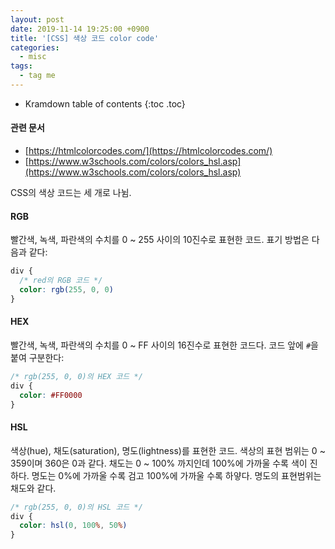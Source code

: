 ```yaml
---
layout: post
date: 2019-11-14 19:25:00 +0900
title: '[CSS] 색상 코드 color code'
categories:
  - misc
tags:
  - tag me
---
```


* Kramdown table of contents
{:toc .toc}

#### 관련 문서

- [https://htmlcolorcodes.com/](https://htmlcolorcodes.com/)
- [https://www.w3schools.com/colors/colors_hsl.asp](https://www.w3schools.com/colors/colors_hsl.asp)

CSS의 색상 코드는 세 개로 나뉨.

#### RGB

빨간색, 녹색, 파란색의 수치를 0 \~ 255 사이의 10진수로 표현한 코드. 표기 방법은 다음과 같다:

```css
div {
  /* red의 RGB 코드 */
  color: rgb(255, 0, 0)
}
```

#### HEX

빨간색, 녹색, 파란색의 수치를 0 \~ FF 사이의 16진수로 표현한 코드다. 코드 앞에 `#`을 붙여 구분한다:

```css
/* rgb(255, 0, 0)의 HEX 코드 */
div {
  color: #FF0000
}
```

#### HSL

색상(hue), 채도(saturation), 명도(lightness)를 표현한 코드. 색상의 표현 범위는 0 \~ 359이며 360은 0과 같다. 채도는 0 \~ 100% 까지인데 100%에 가까울 수록 색이 진하다. 명도는 0%에 가까울 수록 검고 100%에 가까울 수록 하얗다. 명도의 표현범위는 채도와 같다.

```css
/* rgb(255, 0, 0)의 HSL 코드 */
div {
  color: hsl(0, 100%, 50%)
}
```

